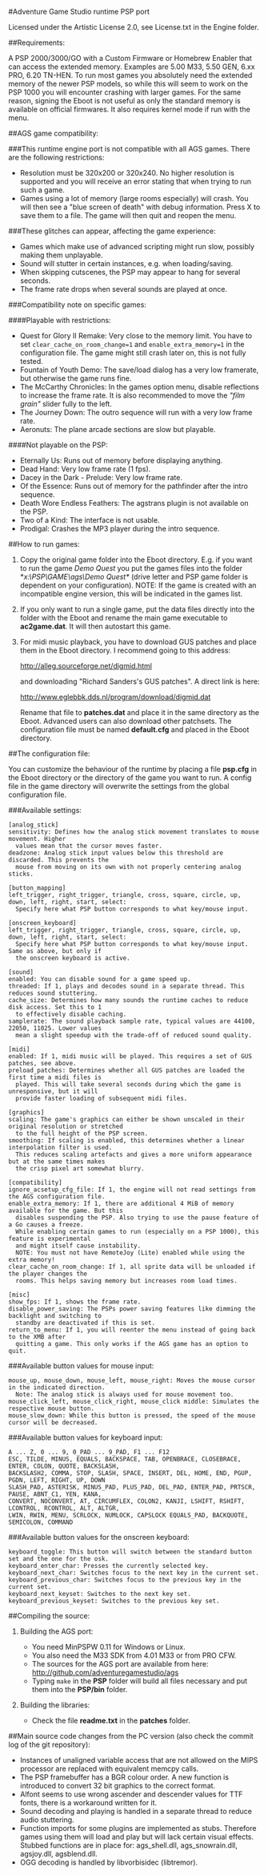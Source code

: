#Adventure Game Studio runtime PSP port

Licensed under the Artistic License 2.0, see License.txt in the Engine folder.


##Requirements:

A PSP 2000/3000/GO with a Custom Firmware or Homebrew Enabler that can access the
extended memory. Examples are 5.00 M33, 5.50 GEN, 6.xx PRO, 6.20 TN-HEN.
To run most games you absolutely need the extended memory of the newer PSP models,
so while this will seem to work on the PSP 1000 you will encounter crashing with
larger games.
For the same reason, signing the Eboot is not useful as only the standard memory
is available on official firmwares. It also requires kernel mode if run with the menu.


##AGS game compatibility:

###This runtime engine port is not compatible with all AGS games. There are the following restrictions:

-   Resolution must be 320x200 or 320x240. No higher resolution is supported and
    you will receive an error stating that when trying to run such a game.
-   Games using a lot of memory (large rooms especially) will crash. You will then
    see a "blue screen of death" with debug information. Press X to save them
    to a file. The game will then quit and reopen the menu.

###These glitches can appear, affecting the game experience:

-   Games which make use of advanced scripting might run slow, possibly making
    them unplayable.
-   Sound will stutter in certain instances, e.g. when loading/saving.
-   When skipping cutscenes, the PSP may appear to hang for several seconds.
-   The frame rate drops when several sounds are played at once.


###Compatibility note on specific games:

####Playable with restrictions:

-   Quest for Glory II Remake: Very close to the memory limit. You have to set
    `clear_cache_on_room_change=1` and `enable_extra_memory=1` in the configuration
    file. The game might still crash later on, this is not fully tested.
-   Fountain of Youth Demo: The save/load dialog has a very low framerate, but
    otherwise the game runs fine.
-   The McCarthy Chronicles: In the games option menu, disable reflections to increase
    the frame rate. It is also recommended to move the *"film grain"* slider fully
    to the left.
-   The Journey Down: The outro sequence will run with a very low frame rate.
-   Aeronuts: The plane arcade sections are slow but playable.

####Not playable on the PSP:

-   Eternally Us: Runs out of memory before displaying anything.
-   Dead Hand: Very low frame rate (1 fps).
-   Dacey in the Dark - Prelude: Very low frame rate.
-   Of the Essence: Runs out of memory for the pathfinder after the intro sequence.
-   Death Wore Endless Feathers: The agstrans plugin is not available on the PSP.
-   Two of a Kind: The interface is not usable.
-   Prodigal: Crashes the MP3 player during the intro sequence.


##How to run games:

1.  Copy the original game folder into the Eboot directory.
    E.g. if you want to run the game *Demo Quest* you put the games files into
    the folder **x:\PSP\GAME\ags\Demo Quest\** (drive letter and PSP game folder
    is dependent on your configuration).
    NOTE: If the game is created with an incompatible engine version, this will
    be indicated in the games list.
2.  If you only want to run a single game, put the data files directly into the
    folder with the Eboot and rename the main game executable to **ac2game.dat**.
    It will then autostart this game.
3.  For midi music playback, you have to download GUS patches and place them
    in the Eboot directory. I recommend going to this address:

    http://alleg.sourceforge.net/digmid.html

    and downloading "Richard Sanders's GUS patches". A direct link is here:

    http://www.eglebbk.dds.nl/program/download/digmid.dat

    Rename that file to **patches.dat** and place it in the same directory as the Eboot.
    Advanced users can also download other patchsets. The configuration file
    must be named **default.cfg** and placed in the Eboot directory.


##The configuration file:

You can customize the behaviour of the runtime by placing a file **psp.cfg** in the
Eboot directory or the directory of the game you want to run. A config file in
the game directory will overwrite the settings from the global configuration file.

###Available settings:

    [analog_stick]
    sensitivity: Defines how the analog stick movement translates to mouse movement. Higher
      values mean that the cursor moves faster.
    deadzone: Analog stick input values below this threshold are discarded. This prevents the
      mouse from moving on its own with not properly centering analog sticks.

    [button_mapping]
    left_trigger, right_trigger, triangle, cross, square, circle, up, down, left, right, start, select:
      Specify here what PSP button corresponds to what key/mouse input.

    [onscreen_keyboard]
    left_trigger, right_trigger, triangle, cross, square, circle, up, down, left, right, start, select:
      Specify here what PSP button corresponds to what key/mouse input. Same as above, but only if
      the onscreen keyboard is active.

    [sound]
    enabled: You can disable sound for a game speed up.
    threaded: If 1, plays and decodes sound in a separate thread. This reduces sound stuttering.
    cache_size: Determines how many sounds the runtime caches to reduce disk access. Set this to 1
      to effectively disable caching.
    samplerate: The sound playback sample rate, typical values are 44100, 22050, 11025. Lower values
      mean a slight speedup with the trade-off of reduced sound quality.

    [midi]
    enabled: If 1, midi music will be played. This requires a set of GUS patches, see above.
    preload_patches: Determines whether all GUS patches are loaded the first time a midi files is
      played. This will take several seconds during which the game is unresponsive, but it will
      provide faster loading of subsequent midi files.

    [graphics]
    scaling: The game's graphics can either be shown unscaled in their original resolution or stretched
      to the full height of the PSP screen.
    smoothing: If scaling is enabled, this determines whether a linear interpolation filter is used.
      This reduces scaling artefacts and gives a more uniform appearance but at the same times makes
      the crisp pixel art somewhat blurry.

    [compatibility]
    ignore_acsetup_cfg_file: If 1, the engine will not read settings from the AGS configuration file.
    enable_extra_memory: If 1, there are additional 4 MiB of memory available for the game. But this
      disables suspending the PSP. Also trying to use the pause feature of a Go causes a freeze.
      While enabling certain games to run (especially on a PSP 1000), this feature is experimental
      and might itself cause instability.
      NOTE: You must not have RemoteJoy (Lite) enabled while using the extra memory!
    clear_cache_on_room_change: If 1, all sprite data will be unloaded if the player changes the
      rooms. This helps saving memory but increases room load times.

    [misc]
    show_fps: If 1, shows the frame rate.
    disable_power_saving: The PSPs power saving features like dimming the backlight and switching to
      standby are deactivated if this is set.
    return_to_menu: If 1, you will reenter the menu instead of going back to the XMB after
      quitting a game. This only works if the AGS game has an option to quit.


###Available button values for mouse input:

    mouse_up, mouse_down, mouse_left, mouse_right: Moves the mouse cursor in the indicated direction.
      Note: The analog stick is always used for mouse movement too.
    mouse_click_left, mouse_click_right, mouse_click middle: Simulates the respective mouse button.
    mouse_slow_down: While this button is pressed, the speed of the mouse cursor will be decreased.

###Available button values for keyboard input:

    A ... Z, 0 ... 9, 0_PAD ... 9_PAD, F1 ... F12
    ESC, TILDE, MINUS, EQUALS, BACKSPACE, TAB, OPENBRACE, CLOSEBRACE, ENTER, COLON, QUOTE, BACKSLASH,
    BACKSLASH2, COMMA, STOP, SLASH, SPACE, INSERT, DEL, HOME, END, PGUP, PGDN, LEFT, RIGHT, UP, DOWN
    SLASH_PAD, ASTERISK, MINUS_PAD, PLUS_PAD, DEL_PAD, ENTER_PAD, PRTSCR, PAUSE, ABNT_C1, YEN, KANA,
    CONVERT, NOCONVERT, AT, CIRCUMFLEX, COLON2, KANJI, LSHIFT, RSHIFT, LCONTROL, RCONTROL, ALT, ALTGR,
    LWIN, RWIN, MENU, SCRLOCK, NUMLOCK, CAPSLOCK EQUALS_PAD, BACKQUOTE, SEMICOLON, COMMAND

###Available button values for the onscreen keyboard:

    keyboard_toggle: This button will switch between the standard button set and the one for the osk.
    keyboard_enter_char: Presses the currently selected key.
    keyboard_next_char: Switches focus to the next key in the current set.
    keyboard_previous_char: Switches focus to the previous key in the current set.
    keyboard_next_keyset: Switches to the next key set.
    keyboard_previous_keyset: Switches to the previous key set.


##Compiling the source:

1.  Building the AGS port:
    -   You need MinPSPW 0.11 for Windows or Linux.
    -   You also need the M33 SDK from 4.01 M33 or from PRO CFW.
    -   The sources for the AGS port are available from here:
        http://github.com/adventuregamestudio/ags
    -   Typing `make` in the **PSP** folder will build all files necessary and put them
        into the **PSP/bin** folder.

2.  Building the libraries:
    -   Check the file **readme.txt** in the **patches** folder.


##Main source code changes from the PC version (also check the commit log of the git repository):

-   Instances of unaligned variable access that are not allowed on the MIPS processor
    are replaced with equivalent memcpy calls.
-   The PSP framebuffer has a BGR colour order. A new function is introduced to convert
    32 bit graphics to the correct format.
-   Alfont seems to use wrong ascender and descender values for TTF fonts, there is a
    workaround written for it.
-   Sound decoding and playing is handled in a separate thread to reduce
    audio stuttering.
-   Function imports for some plugins are implemented as stubs. Therefore games using
    them will load and play but will lack certain visual effects. Stubbed functions
    are in place for: ags_shell.dll, ags_snowrain.dll, agsjoy.dll, agsblend.dll.
-   OGG decoding is handled by libvorbisidec (libtremor).
